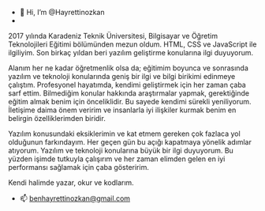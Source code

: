 - 👋 Hi, I’m @Hayrettinozkan
- 
2017 yılında Karadeniz Teknik Üniversitesi, Bilgisayar ve Öğretim Teknolojileri Eğitimi bölümünden mezun oldum. HTML, CSS ve JavaScript ile ilgiliyim. Son birkaç yıldan beri yazılım geliştirme konularına ilgi duyuyorum.

 Alanım her ne kadar öğretmenlik olsa da; eğitimim boyunca ve sonrasında yazılım ve teknoloji konularında geniş bir ilgi ve bilgi birikimi edinmeye çalıştım. Profesyonel hayatımda, kendimi geliştirmek için her zaman çaba sarf ettim. Bilmediğim konular hakkında araştırmalar yapmak, gerektiğinde eğitim almak benim için önceliklidir. Bu sayede kendimi sürekli yeniliyorum. İletişime daima önem veririm 
ve insanlarla iyi ilişkiler kurmak benim en belirgin özelliklerimden biridir.

 Yazılım konusundaki eksiklerimin ve kat etmem gereken çok fazlaca yol olduğunun farkındayım. Her geçen gün bu açığı kapatmaya yönelik adımlar atıyorum. Yazılım ve teknoloji konularına büyük bir ilgi duyuyorum. Bu yüzden işimde tutkuyla çalışırım ve her zaman elimden gelen en iyi performansı sağlamak için çaba gösteririm.

Kendi halimde yazar,  okur ve kodlarım.
- 📫 benhayrettinozkan@gmail.com

<!---
Hayrettinozkan/Hayrettinozkan is a ✨ special ✨ repository because its `README.md` (this file) appears on your GitHub profile.
You can click the Preview link to take a look at your changes.
--->
